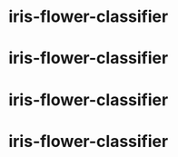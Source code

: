 # iris-flower-classifier
# iris-flower-classifier
# iris-flower-classifier
# iris-flower-classifier

